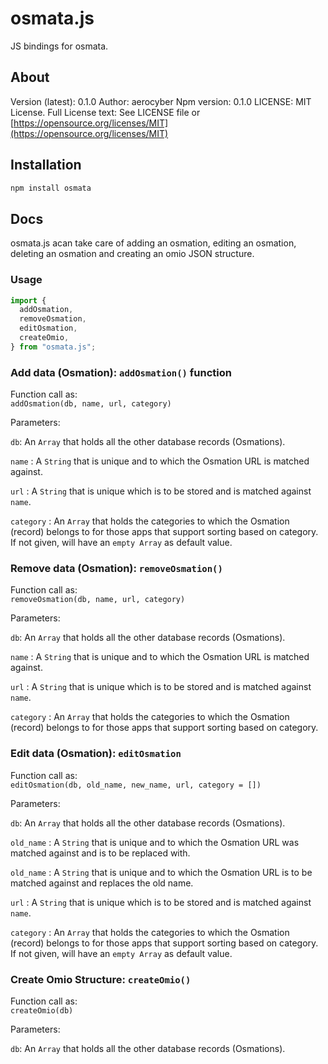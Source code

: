 # osmata.js

JS bindings for osmata.

## About

Version (latest): 0.1.0
Author: aerocyber
Npm version: 0.1.0
LICENSE: MIT License.
Full License text: See LICENSE file or [https://opensource.org/licenses/MIT](https://opensource.org/licenses/MIT)

## Installation

```bash
npm install osmata
```

## Docs

osmata.js acan take care of adding an osmation, editing an osmation, deleting an osmation and creating an omio JSON structure.

### Usage

```javascript
import {
  addOsmation,
  removeOsmation,
  editOsmation,
  createOmio,
} from "osmata.js";
```

### Add data (Osmation): `addOsmation()` function

Function call as: <br>
`addOsmation(db, name, url, category)`

Parameters: <br>

`db`: An `Array` that holds all the other database records (Osmations). <br>

`name` : A `String` that is unique and to which the Osmation URL is matched against. <br>

`url` : A `String` that is unique which is to be stored and is matched against `name`. <br>

`category` : An `Array` that holds the categories to which the Osmation (record) belongs to for those apps that support sorting based on category. If not given, will have an `empty Array` as default value.<br>

### Remove data (Osmation): `removeOsmation()`

Function call as: <br>
`removeOsmation(db, name, url, category)`

Parameters: <br>

`db`: An `Array` that holds all the other database records (Osmations). <br>

`name` : A `String` that is unique and to which the Osmation URL is matched against. <br>

`url` : A `String` that is unique which is to be stored and is matched against `name`. <br>

`category` : An `Array` that holds the categories to which the Osmation (record) belongs to for those apps that support sorting based on category. <br>

### Edit data (Osmation): `editOsmation`

Function call as: <br>
`editOsmation(db, old_name, new_name, url, category = [])`

Parameters: <br>

`db`: An `Array` that holds all the other database records (Osmations). <br>

`old_name` : A `String` that is unique and to which the Osmation URL was matched against and is to be replaced with. <br>

`old_name` : A `String` that is unique and to which the Osmation URL is to be matched against and replaces the old name. <br>

`url` : A `String` that is unique which is to be stored and is matched against `name`. <br>

`category` : An `Array` that holds the categories to which the Osmation (record) belongs to for those apps that support sorting based on category. If not given, will have an `empty Array` as default value.<br>

### Create Omio Structure: `createOmio()`

Function call as: <br>
`createOmio(db)`

Parameters: <br>

`db`: An `Array` that holds all the other database records (Osmations). <br>
